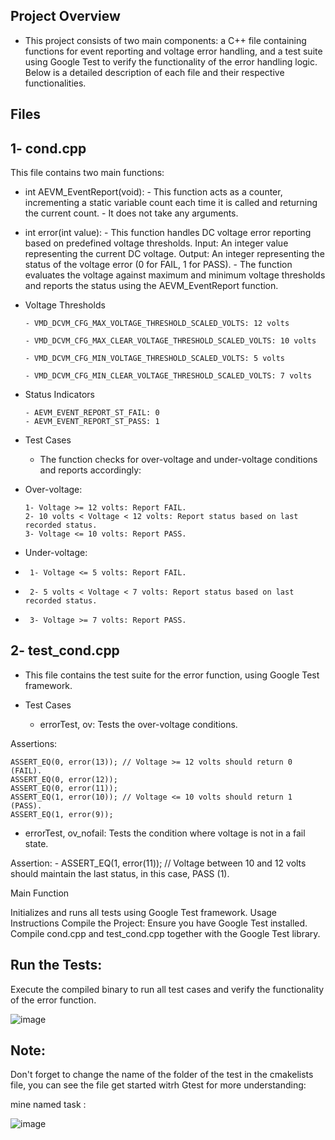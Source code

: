 Project Overview
--------------------
- This project consists of two main components: a C++ file containing functions for event reporting and voltage error handling, and a test suite using Google Test to verify the functionality of the error handling logic. Below is a detailed description of each file and their respective functionalities.


Files
---------------
1- cond.cpp
--------------
This file contains two main functions:
- int AEVM_EventReport(void):
      - This function acts as a counter, incrementing a static variable count each time it is called and returning the current count.
      - It does not take any arguments.
- int error(int value):
      - This function handles DC voltage error reporting based on predefined voltage thresholds.
            Input: An integer value representing the current DC voltage.
            Output: An integer representing the status of the voltage error (0 for FAIL, 1 for PASS).
      - The function evaluates the voltage against maximum and minimum voltage thresholds and reports the status using the AEVM_EventReport function.
- Voltage Thresholds
  
      - VMD_DCVM_CFG_MAX_VOLTAGE_THRESHOLD_SCALED_VOLTS: 12 volts
  
      - VMD_DCVM_CFG_MAX_CLEAR_VOLTAGE_THRESHOLD_SCALED_VOLTS: 10 volts
  
      - VMD_DCVM_CFG_MIN_VOLTAGE_THRESHOLD_SCALED_VOLTS: 5 volts
  
      - VMD_DCVM_CFG_MIN_CLEAR_VOLTAGE_THRESHOLD_SCALED_VOLTS: 7 volts
  
- Status Indicators
  
      - AEVM_EVENT_REPORT_ST_FAIL: 0
      - AEVM_EVENT_REPORT_ST_PASS: 1
  
- Test Cases
     - The function checks for over-voltage and under-voltage conditions and reports accordingly:

- Over-voltage:
  
      1- Voltage >= 12 volts: Report FAIL.
      2- 10 volts < Voltage < 12 volts: Report status based on last recorded status.
      3- Voltage <= 10 volts: Report PASS.
- Under-voltage:
-      1- Voltage <= 5 volts: Report FAIL.
-      2- 5 volts < Voltage < 7 volts: Report status based on last recorded status.
-      3- Voltage >= 7 volts: Report PASS.


2- test_cond.cpp
---------------
  - This file contains the test suite for the error function, using Google Test framework.

- Test Cases
    - errorTest, ov:
Tests the over-voltage conditions.

Assertions:

    ASSERT_EQ(0, error(13)); // Voltage >= 12 volts should return 0 (FAIL).
    ASSERT_EQ(0, error(12));
    ASSERT_EQ(0, error(11));
    ASSERT_EQ(1, error(10)); // Voltage <= 10 volts should return 1 (PASS).
    ASSERT_EQ(1, error(9));


- errorTest, ov_nofail:
Tests the condition where voltage is not in a fail state.

Assertion:
      - ASSERT_EQ(1, error(11)); // Voltage between 10 and 12 volts should maintain the last status, in this case, PASS (1).


Main Function

Initializes and runs all tests using Google Test framework.
Usage Instructions
Compile the Project:
Ensure you have Google Test installed.
Compile cond.cpp and test_cond.cpp together with the Google Test library.


Run the Tests:
---------------------
Execute the compiled binary to run all test cases and verify the functionality of the error function.

![image](https://github.com/user-attachments/assets/848901eb-c562-4b76-aa2e-48c5f1946545)


Note:
--------------------
Don't forget to change the name of the folder of the test in the cmakelists file, you can see the file get started witrh Gtest for more understanding:

mine named task :


![image](https://github.com/user-attachments/assets/192c39cc-2c1b-4577-a591-2cceef5a6c60)

